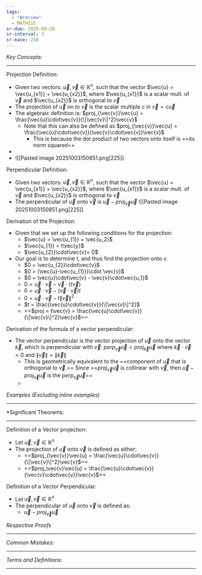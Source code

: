 ```yaml
---
tags:
  - "#review"
  - MATH115
sr-due: 2025-09-20
sr-interval: 3
sr-ease: 250
---
```

*Key Concepts:*
___

Projection Definition:
- Given two vectors: $\vec{u},\vec{v}\in\mathbb{R}^n$, such that the vector $\vec{u} = \vec{u_{x1}} + \vec{u_{x2}}$, where $\vec{u_{x1}}$ is a scalar mult. of $\vec{v}$ and $\vec{u_{x2}}$ is orthogonal to $\vec{v}$
- The projection of $\vec{u}$ on to $\vec{v}$ is the scalar multiple $c$ in $\vec{v} = c\vec{u}$
- The algebraic definition is: $proj_{\vec{v}}\vec{u} = \frac{\vec{u}\cdot\vec{v}}{\|\vec{v}\|^2}\vec{v}$
	- Note that this can also be defined as $proj_{\vec{v}}\vec{u} = \frac{\vec{u}\cdot\vec{v}}{\vec{v}\cdot\vec{v}}\vec{v}$
		- This is because the dot product of two vectors onto itself is ==its norm squared==
-
- ![[Pasted image 20251003150851.png|225]]
<!--SR:!2025-10-06,1,230-->

Perpendicular Definition:
- Given two vectors: $\vec{u},\vec{v}\in\mathbb{R}^n$, such that the vector $\vec{u} = \vec{u_{x1}} + \vec{u_{x2}}$, where $\vec{u_{x1}}$ is a scalar mult. of $\vec{v}$ and $\vec{u_{x2}}$ is orthogonal to $\vec{v}$
- The perpendicular of $\vec{u}$ onto $\vec{v}$ is $\vec{u} - proj_{\vec{v}}\vec{u}$
	![[Pasted image 20251003150851.png|225]]

Derivation of the Projection:
- Given that we set up the following conditions for the projection:
	- $\vec{u} = \vec{u_{1}} + \vec{u_2}$
	- $\vec{u_{1}} = t\vec{y}$
	- $\vec{u_{2}}\cdot\vec{v}= 0$
- Our goal is to determine t, and thus find the projection onto v.
	- $0 = \vec{u_{2}}\cdot\vec{v}$
	- $0 = (\vec{u}-\vec{u_{1}})\cdot \vec{v}$
	- $0 = \vec{u}\cdot\vec{v} - \vec{v}\cdot\vec{u_1}$
	- $0 = \vec{u}\cdot\vec{v} - \vec{v}\cdot(t\vec{v})$
	- $0 = \vec{u}\cdot\vec{v} - (\vec{v}\cdot\vec{v})t$
	- $0 = \vec{u}\cdot\vec{v} - t\|\vec{v}\|^2$
	- $t = \frac{\vec{u}\cdot\vec{v}}{\|\vec{v}\|^2}$
	- ==$proj = t\vec{v} = \frac{\vec{u}\cdot\vec{v}}{\|\vec{v}\|^2}\vec{v}$==

Derivation of the formula of a vector perpendicular:
- The vector perpendicular is the vector projection of $\vec{u}$ onto the vector $\vec{k}$, which is perpendicular with $\vec{v}$: $perp_{\vec{v}}\vec{u} = proj_{\vec{k}}\vec{u}$ where $\vec{k}\cdot\vec{v} = 0$ and $\|\vec{v}\| = \|\vec{k}\|$
	- This is geometrically equivalent to the ==component of $\vec{u}$ that is orthogonal to $\vec{v}$.== Since ==$proj_\vec{v}\vec{u}$ is collinear with $\vec{v}$, then $\vec{u} - proj_{\vec{v}}\vec{u}$ is the $perp_\vec{v}\vec{u}$==
	- 

*Examples (Excluding inline examples)* 
___

*Significant Theorems:
___

Definition of a Vector projection:
- Let $\vec{u}, \vec{v} \in \mathbb{R}^n$
- The projection of $\vec{u}$ onto $\vec{v}$ is defined as either:
	- ==$proj_{\vec{v}}\vec{u} = \frac{\vec{u}\cdot\vec{v}}{\|\vec{v}\|^2}\vec{v}$==
	- ==$proj_\vec{v}\vec{u} = \frac{\vec{u}\cdot\vec{v}}{\vec{v}\cdot\vec{v}}\vec{v}$==

Definition of a Vector Perpendicular:
- Let $\vec{u}, \vec{v} \in \mathbb{R}^n$
- The perpendicular of $\vec{u}$ onto $\vec{v}$ is defined as:
	- $\vec{u} - proj_\vec{v}\vec{u}$


*Respective Proofs*
___

*Common Mistakes:*
___

*Terms and Definitions:*
___

